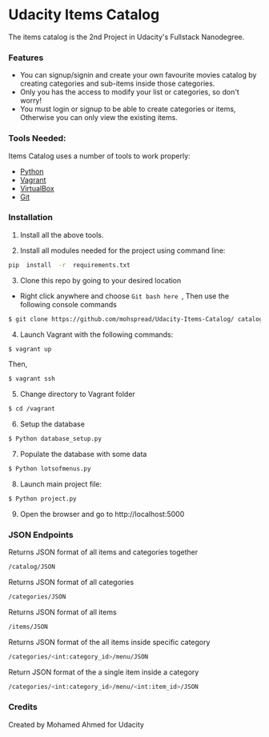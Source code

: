 # Udacity Items Catalog

The items catalog is the 2nd Project in Udacity's Fullstack Nanodegree.


### Features

  - You can signup/signin and create your own favourite movies catalog by creating categories and sub-items inside those categories. 
  - Only you has the access to modify your list or categories, so don't worry!
  - You must login or signup to be able to create categories or items, Otherwise you can only view the existing items.
  

### Tools Needed:

Items Catalog uses a number of tools to work properly:

* [Python](https://www.python.org/downloads/windows/)
* [Vagrant](https://www.vagrantup.com/)
* [VirtualBox](https://www.virtualbox.org/)
* [Git](https://git-scm.com/downloads)

### Installation

1. Install all the above tools.

2. Install all modules needed for the project using command line:

```sh
pip  install  -r  requirements.txt
```
3. Clone this repo by going to your desired location
* Right click anywhere and choose ```Git bash here ```, Then use the following console commands
```sh
$ git clone https://github.com/mohspread/Udacity-Items-Catalog/ catalog
```
4. Launch Vagrant with the following commands:
```sh
$ vagrant up
```
Then,
```sh
$ vagrant ssh
```
5. Change directory to Vagrant folder
```sh
$ cd /vagrant
```
6. Setup the database
```sh
$ Python database_setup.py
```
7. Populate the database with some data
```sh
$ Python lotsofmenus.py
```
8. Launch main project file:
```sh
$ Python project.py
```
9. Open the browser and go to http://localhost:5000

### JSON  Endpoints

Returns JSON format of all items and categories together
```sh
/catalog/JSON
```

Returns JSON format of all categories
```sh
/categories/JSON
```

Returns JSON format of all items
```sh
/items/JSON
```

Returns JSON format of the all items inside specific category
```sh
/categories/<int:category_id>/menu/JSON
```

Return JSON format of the a single item inside a category
```sh
/categories/<int:category_id>/menu/<int:item_id>/JSON
```

### Credits
Created by Mohamed Ahmed for Udacity
